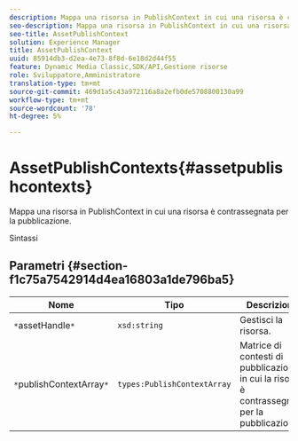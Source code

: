```yaml
---
description: Mappa una risorsa in PublishContext in cui una risorsa è contrassegnata per la pubblicazione.
seo-description: Mappa una risorsa in PublishContext in cui una risorsa è contrassegnata per la pubblicazione.
seo-title: AssetPublishContext
solution: Experience Manager
title: AssetPublishContext
uuid: 85914db3-d2ea-4e73-8f8d-6e18d2d44f55
feature: Dynamic Media Classic,SDK/API,Gestione risorse
role: Sviluppatore,Amministratore
translation-type: tm+mt
source-git-commit: 469d1a5c43a972116a8a2efb0de5708800130a99
workflow-type: tm+mt
source-wordcount: '78'
ht-degree: 5%

---
```



# AssetPublishContexts{#assetpublishcontexts}

Mappa una risorsa in PublishContext in cui una risorsa è contrassegnata per la pubblicazione.

Sintassi

## Parametri {#section-f1c75a7542914d4ea16803a1de796ba5}

| Nome | Tipo | Descrizione |
|---|---|---|
| `*`assetHandle`*` | `xsd:string` | Gestisci la risorsa. |
| `*`publishContextArray`*` | `types:PublishContextArray` | Matrice di contesti di pubblicazione in cui la risorsa è contrassegnata per la pubblicazione. |

